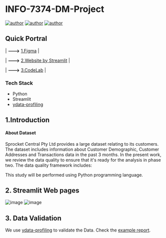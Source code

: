 # INFO-7374-DM-Project
[![author](https://img.shields.io/badge/Author-Rayden_Xu-blue.svg)](https://www.linkedin.com/in/rundong-xu-269012230/) 
[![author](https://img.shields.io/badge/Author-Binghui_Lai-blue.svg)](https://www.linkedin.com/in/binghui-lai/) 
[![author](https://img.shields.io/badge/Author-Ziwei_Duan-blue.svg)](https://www.linkedin.com/in/ziwei-duan-create/) 

## Quick Portral
| **--->** [1.Figma](https://www.figma.com/file/AyMd8FVlz2cA5shKAYW4ij/Streamlit-Design-System-(Community)?node-id=20904%3A1545&t=ITSZwbVloo2mekjk-1) |

| **--->** [2.Website by Streamlit](https://dduan-zw-info-7374-dm-project-data-quality-3740hu.streamlit.app/Introduction) |

| **--->** [3.CodeLab](https://docs.google.com/document/d/1uQZj-iz8bjMJwHygQVe4_TeIjzr0lxkkMf3wOMDQAd4/edit#heading=h.7sa4zxkhmsum) |
### Tech Stack
- Python
- Streamlit
- [ydata-profiling](https://blog.pypi.org/posts/2023-03-21-welcome-to-the-pypi-blog/)


## 1.Introduction
#### About Dataset
Sprocket Central Pty Ltd provides a large dataset relating to its customers. The dataset includes information about Customer Demographic, Customer Addresses and Transactions data in the past 3 months. In the present work, we review the data quality to ensure that it's ready for the analysis in phase two. The data quality framework includes:


This study will be performed using Python programming language.
## 2. Streamlit Web pages
![image](https://user-images.githubusercontent.com/64514218/227013840-17de435a-8fbb-4e30-94bb-415a298f9e34.png)
![image](https://user-images.githubusercontent.com/64514218/227014039-341cfe3d-7131-47e4-bd11-ca938849dcca.png)

## 3. Data Validation
We use [ydata-profiling](https://blog.pypi.org/posts/2023-03-21-welcome-to-the-pypi-blog/) to validate the Data.
Check the [example report](https://github.com/DDuan-zw/KPMG-Bike-Data-Validation/blob/main/Transactions.html).
![<img src="https://user-images.githubusercontent.com/64514218/227016415-b00e6956-2114-4985-8c8b-a95269cb5891.png" height="800" width="200"/>](https://user-images.githubusercontent.com/64514218/227016415-b00e6956-2114-4985-8c8b-a95269cb5891.png)
